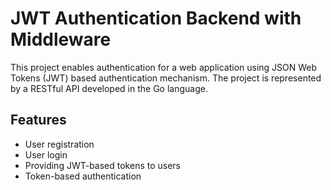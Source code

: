 # JWT Authentication Backend with Middleware

This project enables authentication for a web application using JSON Web Tokens (JWT) based authentication mechanism. The project is represented by a RESTful API developed in the Go language.

## Features

- User registration
- User login
- Providing JWT-based tokens to users
- Token-based authentication